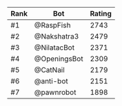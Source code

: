 Rank|Bot|Rating
---|---|---
#1|@RaspFish|2743
#2|@Nakshatra3|2479
#3|@NilatacBot|2371
#4|@OpeningsBot|2309
#5|@CatNail|2179
#6|@anti-bot|2151
#7|@pawnrobot|1898
